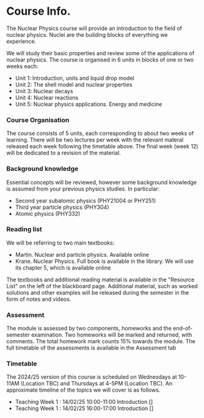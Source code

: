 # Course Info.

The Nuclear Physics course will provide an introduction to the field of nuclear physics. Nuclei are the building blocks of 
everything we experience.

We will study their basic properties and review some of the applications of nuclear physics. 
The course is organised in 6 units in blocks of one or two weeks each:
- Unit 1: Introduction, units and liquid drop model
- Unit 2: The shell model and nuclear properties
- Unit 3: Nuclear decays
- Unit 4: Nuclear reactions
- Unit 5: Nuclear physics applications. Energy and medicine

### Course Organisation
The course consists of 5 units, each corresponding to about two weeks of learning. 
There will be two lectures per week with the relevant materal released each week following the timetable above.
The final week (week 12) will be dedicated to a revision of the material. 

### Background knowledge
Essential concepts will be reviewed, however some background knowledge is assumed from your previous physics studies. In 
particular:

- Second year subatomic physics (PHY21004 or PHY251)
- Third year particle physics (PHY304)
- Atomic physics (PHY332)

### Reading list
We will be referring to two main textbooks:
- Martin. Nuclear and particle physics. Available online
- Krane. Nuclear Physics. Full book is available in the library. We will use its chapter 5, which is available online

The textbooks and additional reading material is available in the "Resource List" on the left of the blackboard page.
Additional material, such as worked solutions and other examples will be released during the semester in the form of notes and 
videos. 


### Assessment
The module is assessed by two components, homeworks and the end-of-semester examination. Two homeworks will be marked and returned, 
with comments.  The total homework mark counts 15% towards the module. 
The full timetable of the assessments is available in the Assessment tab



### Timetable

The 2024/25 version of this course is scheduled on Wednesdays at 10-11AM (Location TBC) and Thursdays at 4-5PM (Location TBC).
An approximate timeline of the topics we will cover is as follows.

-  Teaching Week 1 : 14/02/25 10:00-11:00 Introduction []
-  Teaching Week 1 : 14/02/25 16:00-17:00 Introduction []






